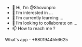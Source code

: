 - 👋 Hi, I’m @Shovonpro
- 👀 I’m interested in ...
- 🌱 I’m currently learning ...
- 💞️ I’m looking to collaborate on ...
- 📫 How to reach me ?

What's app - +8801944556625

<!---
Shovonpro/Shovonpro is a ✨ special ✨ repository because its `README.md` (this file) appears on your GitHub profile.
You can click the Preview link to take a look at your changes.
--->
